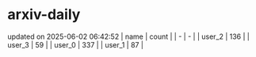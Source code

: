 # arxiv-daily
updated on 2025-06-02 06:42:52
| name | count |
| - | - |
| user_2 | 136 |
| user_3 | 59 |
| user_0 | 337 |
| user_1 | 87 |
